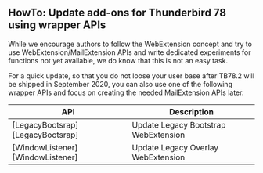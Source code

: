 ## HowTo: Update add-ons for Thunderbird 78 using wrapper APIs

While we encourage authors to follow the WebExtension concept and try to use WebExtension/MailExtension APIs and write dedicated experiments for functions not yet available, we do know that this is not an easy task.

For a quick update, so that you do not loose your user base after TB78.2 will be shipped in September 2020, you can also use one of the following wrapper APIs and focus on creating the needed MailExtension APIs later.

| API             | Description |
| --------------- | ----------- |
| [LegacyBootsrap][LegacyBootsrap]      |  Update Legacy Bootstrap WebExtension
| [WindowListener][WindowListener]      |  Update Legacy Overlay WebExtension

